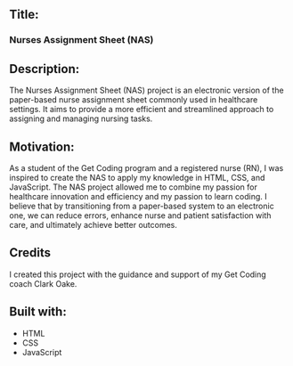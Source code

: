 
<h2>Title:</h2>
<h3>Nurses Assignment Sheet (NAS)</h3>

<h2>Description:</h2>
<p>The Nurses Assignment Sheet (NAS) project is an electronic version of the paper-based nurse assignment sheet commonly used in healthcare settings. It aims to provide a more efficient and streamlined approach to assigning and managing nursing tasks.<p>

<h2>Motivation:</h2>
<p>As a student of the Get Coding program and a registered nurse (RN), I was inspired to create the NAS to apply my knowledge in HTML, CSS, and JavaScript. The NAS project allowed me to combine my passion for healthcare innovation and efficiency and my passion to learn coding. I believe that by transitioning from a paper-based system to an electronic one, we can reduce errors, enhance nurse and patient satisfaction with care, and ultimately achieve better outcomes.</p>

<h2>Credits</h2>
I created this project with the guidance and support of my Get Coding coach Clark Oake.

<h2>Built with:</h2>
<ul>
<li>HTML</li>
<li>CSS</li>
<li>JavaScript</li>
</ul>
